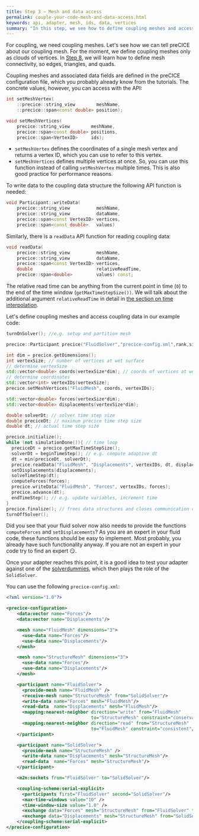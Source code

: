 ```yaml
---
title: Step 3 – Mesh and data access
permalink: couple-your-code-mesh-and-data-access.html
keywords: api, adapter, mesh, ids, data, vertices
summary: "In this step, we see how to define coupling meshes and access coupling data."
---
```


For coupling, we need coupling meshes. Let's see how we can tell preCICE about our coupling mesh. For the moment, we define coupling meshes only as clouds of vertices. In [Step 8](couple-your-code-defining-mesh-connectivity.html), we will learn how to define mesh connectivity, so edges, triangles, and quads.

Coupling meshes and associated data fields are defined in the preCICE configuration file, which you probably already know from the tutorials. The concrete values, however, you can access with the API:

```cpp
int setMeshVertex(
    ::precice::string_view        meshName,
    ::precice::span<const double> position);

void setMeshVertices(
    precice::string_view        meshName,
    precice::span<const double> positions,
    precice::span<VertexID>     ids);
```

* `setMeshVertex` defines the coordinates of a single mesh vertex and returns a vertex ID, which you can use to refer to this vertex.
* `setMeshVertices` defines multiple vertices at once. So, you can use this function instead of calling `setMeshVertex` multiple times. This is also good practice for performance reasons.

To write data to the coupling data structure the following API function is needed:

```cpp
void Participant::writeData(
    precice::string_view          meshName,
    precice::string_view          dataName,
    precice::span<const VertexID> vertices,
    precice::span<const double>   values)
```

Similarly, there is a `readData` API function for reading coupling data:

```cpp
void readData(
    precice::string_view          meshName,
    precice::string_view          dataName,
    precice::span<const VertexID> vertices,
    double                        relativeReadTime,
    precice::span<double>         values) const;
```

The relative read time can be anything from the current point in time (`0`) to the end of the time window (`getMaxTimeStepSize())`. We will talk about the additional argument `relativeReadTime` in detail in [the section on time interpolation](couple-your-code-waveform.html).

Let's define coupling meshes and access coupling data in our example code:

```cpp
turnOnSolver(); //e.g. setup and partition mesh

precice::Participant precice("FluidSolver","precice-config.xml",rank,size); // constructor

int dim = precice.getDimensions();
int vertexSize; // number of vertices at wet surface
// determine vertexSize
std::vector<double> coords(vertexSize*dim); // coords of vertices at wet surface
// determine coordinates
std::vector<int> vertexIDs(vertexSize);
precice.setMeshVertices("FluidMesh", coords, vertexIDs);

std::vector<double> forces(vertexSize*dim);
std::vector<double> displacements(vertexSize*dim);

double solverDt; // solver time step size
double preciceDt; // maximum precice time step size
double dt; // actual time step size

precice.initialize();
while (not simulationDone()){ // time loop
  preciceDt = precice.getMaxTimeStepSize();
  solverDt = beginTimeStep(); // e.g. compute adaptive dt
  dt = min(preciceDt, solverDt);
  precice.readData("FluidMesh", "Displacements", vertexIDs, dt, displacements);
  setDisplacements(displacements);
  solveTimeStep(dt);
  computeForces(forces);
  precice.writeData("FluidMesh", "Forces", vertexIDs, forces);
  precice.advance(dt);
  endTimeStep(); // e.g. update variables, increment time
}
precice.finalize(); // frees data structures and closes communication channels
turnOffSolver();
```

Did you see that your fluid solver now also needs to provide the functions `computeForces` and `setDisplacements`? As you are an expert in your fluid code, these functions should be easy to implement. Most probably, you already have such functionality anyway. If you are not an expert in your code try to find an expert :smirk:.

Once your adapter reaches this point, it is a good idea to test your adapter against one of the [solverdummies](couple-your-code-prerequisites#application-programming-interface), which then plays the role of the `SolidSolver`.

You can use the following `precice-config.xml`:

```xml
<?xml version="1.0"?>

<precice-configuration>
    <data:vector name="Forces"/>
    <data:vector name="Displacements"/>

    <mesh name="FluidMesh" dimensions="3">
      <use-data name="Forces"/>
      <use-data name="Displacements"/>
    </mesh>

    <mesh name="StructureMesh" dimensions="3">
      <use-data name="Forces"/>
      <use-data name="Displacements"/>
    </mesh>

    <participant name="FluidSolver">
      <provide-mesh name="FluidMesh" />
      <receive-mesh name="StructureMesh" from="SolidSolver"/>
      <write-data name="Forces" mesh="FluidMesh"/>
      <read-data  name="Displacements" mesh="FluidMesh"/>
      <mapping:nearest-neighbor direction="write" from="FluidMesh"
                                to="StructureMesh" constraint="conservative"/>
      <mapping:nearest-neighbor direction="read" from="StructureMesh"
                                to="FluidMesh" constraint="consistent"/>
    </participant>

    <participant name="SolidSolver">
      <provide-mesh name="StructureMesh" />
      <write-data name="Displacements" mesh="StructureMesh"/>
      <read-data  name="Forces" mesh="StructureMesh"/>
    </participant>

    <m2n:sockets from="FluidSolver" to="SolidSolver"/>

    <coupling-scheme:serial-explicit>
      <participants first="FluidSolver" second="SolidSolver"/>
      <max-time-windows value="10" />
      <time-window-size value="1.0" />
      <exchange data="Forces" mesh="StructureMesh" from="FluidSolver" to="SolidSolver"/>
      <exchange data="Displacements" mesh="StructureMesh" from="SolidSolver" to="FluidSolver"/>
    </coupling-scheme:serial-explicit>
</precice-configuration>
```

